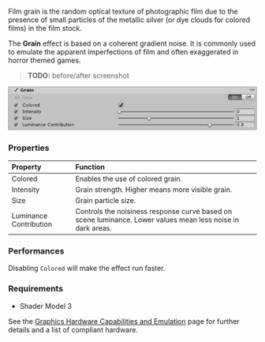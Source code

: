 Film grain is the random optical texture of photographic film due to the presence of small particles of the metallic silver (or dye clouds for colored films) in the film stock.

The **Grain** effect is based on a coherent gradient noise. It is commonly used to emulate the apparent imperfections of film and often exaggerated in horror themed games.

> **TODO:** before/after screenshot

![Grain](images/grain.png)

### Properties

| Property               | Function                                                     |
| :---------------------- | :------------------------------------------------------------ |
| Colored                | Enables the use of colored grain.                            |
| Intensity              | Grain strength. Higher means more visible grain.             |
| Size                   | Grain particle size.                                         |
| Luminance Contribution | Controls the noisiness response curve based on scene luminance. Lower values mean less noise in dark areas. |

### Performances

Disabling `Colored` will make the effect run faster.

### Requirements

- Shader Model 3

See the [Graphics Hardware Capabilities and Emulation](https://docs.unity3d.com/Manual/GraphicsEmulation.html) page for further details and a list of compliant hardware.